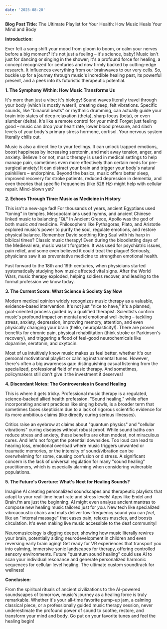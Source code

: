 ```yaml
---
date: '2025-08-20'
---
```

**Blog Post Title:** The Ultimate Playlist for Your Health: How Music Heals Your Mind and Body

**Introduction:**

Ever felt a song shift your mood from gloom to boom, or calm your nerves before a big moment? It's not just a feeling – it's science, baby\! Music isn't just for dancing or singing in the shower; it's a profound force for healing, a concept recognized for centuries and now firmly backed by cutting-edge research. It influences everything from our brainwaves to our very cells. So, buckle up for a journey through music's incredible healing past, its powerful present, and a peek into its futuristic therapeutic potential.

**1\. The Symphony Within: How Music Transforms Us**

It's more than just a vibe; it's biology\! Sound waves literally travel through your body (which is mostly water\!), creating deep, felt vibrations. Specific sounds, like "binaural beats" or rhythmic drumming, can actually guide your brain into states of deep relaxation (theta), sharp focus (beta), or even slumber (delta). It's like a remote control for your mind\! Forget just feeling good – music can drop your heart rate, lower blood pressure, and slash levels of your body's primary stress hormone, cortisol. Your nervous system literally chills out.

Music is also a direct line to your feelings. It can unlock trapped emotions, boost happiness by increasing serotonin, and melt away tension, anger, and anxiety. Believe it or not, music therapy is used in medical settings to help manage pain, sometimes even more effectively than certain meds for pre-surgical anxiety\! It can distract your brain and trigger your body's natural painkillers – endorphins. Beyond the basics, music offers better sleep, improved recovery for stroke patients, reduced depression in dementia, and even theories that specific frequencies (like 528 Hz) might help with cellular repair. Mind-blown yet?

**2\. Echoes Through Time: Music as Medicine in History**

This isn't a new-age fad\! For thousands of years, ancient Egyptians used "toning" in temples, Mesopotamians used hymns, and ancient Chinese linked music to balancing "Qi." In Ancient Greece, Apollo was the god of both music *and* medicine. Philosophers like Pythagoras, Plato, and Aristotle explored music's power to purify the soul, regulate emotions, and restore physical balance. Remember David soothing King Saul with his harp in biblical times? Classic music therapy\! Even during the bloodletting days of the Medieval era, music wasn't forgotten. It was used for psychiatric issues, pain relief, and some even believed it could treat the plague\! Seriously, physicians saw it as preventative medicine to strengthen emotional health.

Fast forward to the 18th and 19th centuries, when physicians started systematically studying how music affected vital signs. After the World Wars, music therapy exploded, helping soldiers recover, and leading to the formal profession we know today.

**3\. The Current Score: What Science & Society Say Now**

Modern medical opinion widely recognizes music therapy as a valuable, evidence-based intervention. It's not just "nice to have," it's a planned, goal-oriented process guided by a qualified therapist. Scientists confirm music's profound impact on mental and emotional well-being – tackling stress, anxiety, depression, improving memory, attention, and even physically changing your brain (hello, neuroplasticity\!). There are proven benefits for chronic pain, physical rehabilitation (think stroke or Parkinson's recovery), and triggering a flood of feel-good neurochemicals like dopamine, serotonin, and oxytocin.

Most of us intuitively know music makes us feel better, whether it's our personal motivational playlist or calming instrumental tunes. However, there's often a big awareness gap: distinguishing casual listening from the specialized, professional field of music therapy. And sometimes, policymakers still don't give it the investment it deserves\!

**4\. Discordant Notes: The Controversies in Sound Healing**

This is where it gets tricky. Professional music therapy is a regulated, science-backed allied health profession. "Sound healing," while often incorporating ancient practices like singing bowls, is a broader term that sometimes faces skepticism due to a lack of rigorous scientific evidence for its more ambitious claims (like directly curing serious illnesses).

Critics raise an eyebrow at claims about "quantum physics" and "cellular vibrations" curing diseases without robust proof. While sound baths *can* reduce stress and anxiety, these benefits are often modest, not miraculous cures. And let's not forget the potential downsides. Too loud can lead to hearing loss, emotional overload where music triggers unwanted or traumatic memories, or the intensity of sound/vibration can be overwhelming for some, causing confusion or distress. A significant concern is the lack of universal regulation for many "sound healing" practitioners, which is especially alarming when considering vulnerable populations.

**5\. The Future's Overture: What's Next for Healing Sounds?**

Imagine AI creating personalized soundscapes and therapeutic playlists that adapt to your real-time heart rate and stress levels\! Apps like Endel and Brain.fm are just the beginning. AI might even analyze ancient mantras to compose new healing music tailored just for *you*. New tech like specialized vibroacoustic chairs and mats deliver low-frequency sound you can *feel*, like an "internal massage" that eases pain, relaxes muscles, and boosts circulation. It's even making live music accessible to the deaf community\!

Neuromusicology is digging deeper, showing how music literally rewires your brain, potentially aiding neurodevelopment in children and even reversing early brain aging\! Get ready for VR experiences that transport you into calming, immersive sonic landscapes for therapy, offering controlled sensory environments. Future "quantum sound healing" could use AI to scan your individual resonance and generate personalized harmonic sequences for cellular-level healing. The ultimate custom soundtrack for wellness\!

**Conclusion:**

From the spiritual rituals of ancient civilizations to the AI-powered soundscapes of tomorrow, music's journey as a healing force is truly remarkable. Whether it's your all-time favorite pump-up jam, a calming classical piece, or a professionally guided music therapy session, never underestimate the profound power of sound to soothe, restore, and transform your mind and body. Go put on your favorite tunes and feel the healing begin\!
